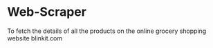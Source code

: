 # Web-Scraper 
 To fetch the details of all the products on the online grocery shopping website blinkit.com
